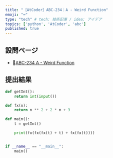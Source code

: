 ```yaml
---
title: "［AtCoder］ABC-234｜A - Weird Function"
emoji: "⌨️"
type: "tech" # tech: 技術記事 / idea: アイデア
topics: ['python', 'AtCoder', 'abc']
published: true
---
```


## 設問ページ

- 🔗[ABC-234 A - Weird Function](https://atcoder.jp/contests/abc234/tasks/abc234_a)

## 提出結果

```python
def getInt():
    return int(input())

def fx(n):
    return n ** 2 + 2 * n + 3

def main():
    t = getInt()

    print(fx(fx(fx(t) + t) + fx(fx(t))))


if __name__ == "__main__":
    main()
```
